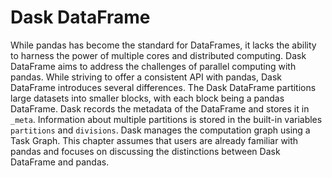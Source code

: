 # Dask DataFrame

While pandas has become the standard for DataFrames, it lacks the ability to harness the power of multiple cores and distributed computing. Dask DataFrame aims to address the challenges of parallel computing with pandas. While striving to offer a consistent API with pandas, Dask DataFrame introduces several differences. 
The Dask DataFrame partitions large datasets into smaller blocks, with each block being a pandas DataFrame. Dask records the metadata of the DataFrame and stores it in `_meta`. Information about multiple partitions is stored in the built-in variables `partitions` and `divisions`. 
Dask manages the computation graph using a Task Graph.
This chapter assumes that users are already familiar with pandas and focuses on discussing the distinctions between Dask DataFrame and pandas.

```{tableofcontents}
```